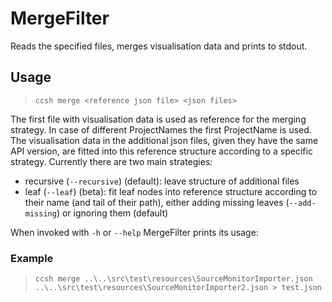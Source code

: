 # MergeFilter

Reads the specified files, merges visualisation data and prints to stdout.

## Usage

 > `ccsh merge <reference json file> <json files>`

The first file with visualisation data is used as reference for the merging strategy. 
In case of different ProjectNames the first ProjectName is used. The visualisation data in the additional
json files, given they have the same API version, are fitted into this reference structure according to a
specific strategy. Currently there are two main strategies:
- recursive (`--recursive`) (default): leave structure of additional files
- leaf (`--leaf`) (beta):  fit leaf nodes into reference structure according to their name (and tail of their path), 
either adding missing leaves (`--add-missing`) or ignoring them (default)

When invoked with `-h` or `--help` MergeFilter prints its usage:

 ### Example
 
 > `ccsh merge ..\..\src\test\resources\SourceMonitorImporter.json ..\..\src\test\resources\SourceMonitorImporter2.json > test.json`
